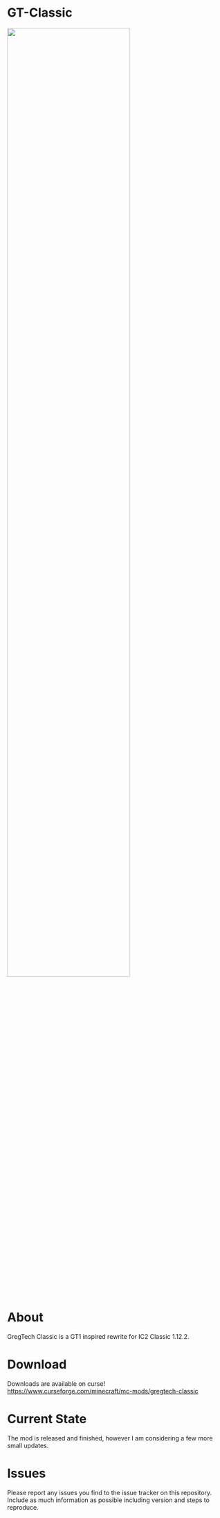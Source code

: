 # GT-Classic
<img src=https://media.forgecdn.net/attachments/1118/403/gtc_items-png.png width="75%" height="auto">

# About 
GregTech Classic is a GT1 inspired rewrite for IC2 Classic 1.12.2.

# Download
Downloads are available on curse! https://www.curseforge.com/minecraft/mc-mods/gregtech-classic

# Current State
The mod is released and finished, however I am considering a few more small updates.

# Issues
Please report any issues you find to the issue tracker on this repository. Include as much information as possible including version and steps to reproduce.